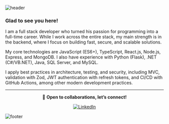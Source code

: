 ![header](https://capsule-render.vercel.app/api?type=waving&color=0:004e92,50:00a896,100:00f5d4&height=160&section=header&text=Hi,%20I'm%20Joan%20Simonutti%20%F0%9F%91%8B&fontSize=50&fontColor=FFFFFF&fontAlignY=35&animation=scaleIn)


### Glad to see you here! 
I am a full stack developer who turned his passion for programming into a full-time career.
While I work across the entire stack, my main strength is in the backend, where I focus on building fast, secure, and scalable solutions.

My core technologies are JavaScript (ES6+), TypeScript, React.js, Node.js, Express, and MongoDB.
I also have experience with Python (Flask), .NET (C#/VB.NET), Java, SQL Server, and MySQL.

I apply best practices in architecture, testing, and security, including MVC, validation with Zod, JWT authentication with refresh tokens, and CI/CD with GitHub Actions, among other modern development practices.

---

<div align="center">

💬 **Open to collaborations, let’s connect!**  

<a href="https://www.linkedin.com/in/joansimonutti/" target="_blank">
<img src="https://img.shields.io/badge/LinkedIn-%231E77B5.svg?&style=for-the-badge&logo=linkedin&logoColor=white" alt="LinkedIn" />
</a>
</div>

![footer](https://capsule-render.vercel.app/api?type=waving&color=0:004e92,50:00a896,100:00f5d4&height=120&section=footer&text=Always%20learning,%20always%20building.%20Feel%20free%20to%20connect%20and%20collaborate!&fontSize=16&fontColor=FFFFFF&fontAlign=50&fontAlignY=70&animation=fadeIn)


<!-- 

![footer](https://capsule-render.vercel.app/api?type=waving&color=0:004e92,50:00a896,100:00f5d4&height=100&section=footer&fontColor=FFFFFF&animation=fadeIn)

Soy un desarrollador full stack que convirtió su pasión por la programación en una carrera a tiempo completo. Si bien trabajo con todo el stack, mi principal fortaleza reside en el backend, donde me centro en crear soluciones rápidas, seguras y escalables.

Mis tecnologías principales son JavaScript (ES6+), TypeScript, React.js, Node.js, Express y MongoDB. También tengo experiencia con Python (Flask), .NET (C#/VB.NET), Java, SQL Server y MySQL.

Aplico las mejores prácticas de arquitectura, testing y seguridad, incluyendo MVC, validación con Zod, autenticación JWT con tokens de actualización y CI/CD con GitHub Actions, entre otras prácticas de desarrollo modernas.

-->
<!-- Este es un comentario en Markdown -->
